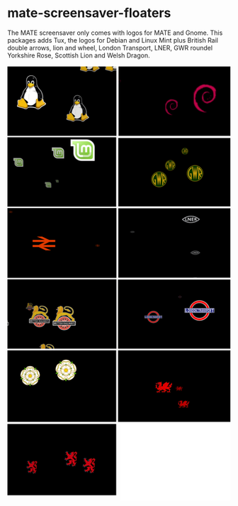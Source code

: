 # mate-screensaver-floaters
The MATE screensaver only comes with logos for MATE and Gnome.  This packages adds Tux, the logos for Debian and Linux Mint plus British Rail double arrows, lion and wheel, London Transport, LNER, GWR roundel Yorkshire Rose, Scottish Lion and Welsh Dragon.

![Screenshots](https://github.com/ThePillenwerfer/mate-screensaver-floaters/blob/main/Screenshots.png)
